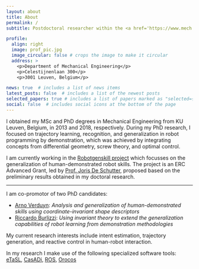```yaml
---
layout: about
title: About
permalink: /
subtitle: Postdoctoral researcher within the <a href='https://www.mech.kuleuven.be/en/pma/research/robotics'>Robotics Research Group</a> at <a href='https://www.kuleuven.be'>KU Leuven</a>.

profile:
  align: right
  image: prof_pic.jpg
  image_circular: false # crops the image to make it circular
  address: >
    <p>Department of Mechanical Engineering</p>
    <p>Celestijnenlaan 300</p>
    <p>3001 Leuven, Belgium</p>

news: true  # includes a list of news items
latest_posts: false  # includes a list of the newest posts
selected_papers: true # includes a list of papers marked as "selected={true}"
social: false  # includes social icons at the bottom of the page
---
```



I obtained my MSc and PhD degrees in Mechanical Engineering from KU Leuven, Belgium, in 2013 and 2018, respectively. During my PhD research, I focused on trajectory learning, recognition, and generalization in robot programming by demonstration, which was achieved by integrating concepts from differential geometry, screw theory, and optimal control. 

I am currently working in the [Robotgenskill project](https://robotgenskill.pages.gitlab.kuleuven.be/) which focusses on the generalization of human-demonstrated robot skills. The project is an ERC Advanced Grant, led by [Prof. Joris De Schutter](https://www.kuleuven.be/wieiswie/en/person/00011419), proposed based on the preliminary results obtained in my doctoral research.

***

I am co-promotor of two PhD candidates:
- [Arno Verduyn](http://www.kuleuven.be/wieiswie/en/person/0140902): *Analysis and generalization of human-demonstrated skills using coordinate-invariant shape descriptors*
- [Riccardo Burlizzi](http://www.kuleuven.be/wieiswie/en/person/0148800): *Using invariant theory to extend the generalization capabilities of robot learning from demonstration methodologies*

My current research interests include intent estimation, trajectory generation, and reactive control in human-robot interaction.

In my research I make use of the following specialized software tools: [eTaSL](https://etasl.pages.gitlab.kuleuven.be/), [CasADi](https://web.casadi.org/),  [ROS](https://www.ros.org/), [Orocos](https://orocos.org/)


